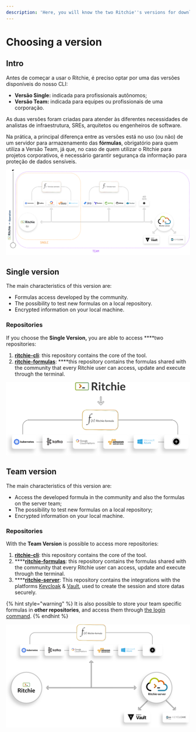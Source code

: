 ```yaml
---
description: 'Here, you will know the two Ritchie''s versions for download.'
---
```


# Choosing a version

## Intro

Antes de começar a usar o Ritchie, é preciso optar por uma das versões disponíveis do nosso CLI:

* **Versão Single:** indicada para profissionais autônomos;
* **Versão Team:** indicada para equipes ou profissionais de uma corporação.

As duas versões foram criadas para atender às diferentes necessidades de analistas de infraestrutura, SREs, arquitetos ou engenheiros de software.

Na prática, a principal diferença entre as versões está no uso \(ou não\) de um servidor para armazenamento das **fórmulas**, obrigatório para quem utiliza a Versão Team, já que, no caso de quem utilizar o Ritchie para projetos corporativos, é necessário garantir segurança da informação para proteção de dados sensíveis.  


![Versions single and team architecture ](../.gitbook/assets/team-and-single.png)

## **Single version**

The main characteristics of this version are:

* Formulas access developed by the community.
* The possibility to test new formulas on a local repository.
* Encrypted information on your local machine.

### Repositories

If you choose the **Single Version,** you are able to access ****two repositories:

1. [**ritchie-cli**](https://github.com/ZupIT/ritchie-cli): this repository contains the core of the tool.  
2. [**ritchie-formulas**](https://github.com/ZupIT/ritchie-formulas): ****this repository contains the formulas shared with the community that every Ritchie user can access, update and execute through the terminal.



![](../.gitbook/assets/single-ritchie.png)

## Team version

The main characteristics of this version are: 

* Access the developed formula in the community and also the formulas on the server team;
* The possibility to test new formulas on a local repository; 
* Encrypted information on your local machine.

### Repositories 

With the **Team Version** is possible to access more repositories: 

1. [**ritchie-cli**](https://github.com/ZupIT/ritchie-cli): this repository contains the core of the tool.  
2. \*\*\*\*[**ritchie-formulas**](https://github.com/ZupIT/ritchie-formulas): this repository contains the formulas shared with the community that every Ritchie user can access, update and execute through the terminal. 
3. \*\*\*\*[**ritchie-server**](https://github.com/ZupIT/ritchie-server): This repository contains the integrations with the platforms [Keycloak](https://www.keycloak.org/) & [Vault](https://www.vaultproject.io/), used to create the session and store datas securely.

{% hint style="warning" %}
It is also possible to store your team specific formulas in **other repositories**, and access them through [the login command](https://docs.ritchiecli.io/software-architecture-1/security#login-command).
{% endhint %}

![](../.gitbook/assets/team-ritchie-white.png)

